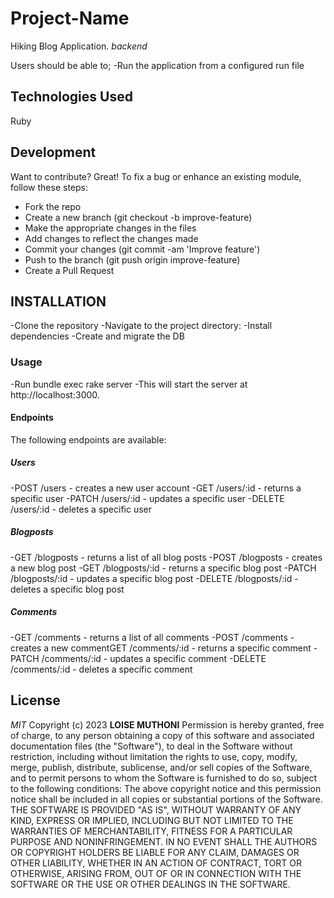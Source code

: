 # Project-Name

Hiking Blog Application.
_backend_

Users should be able to;
-Run the application from a configured run file

## Technologies Used

Ruby

## Development

Want to contribute? Great!
To fix a bug or enhance an existing module, follow these steps:

- Fork the repo
- Create a new branch (git checkout -b improve-feature)
- Make the appropriate changes in the files
- Add changes to reflect the changes made
- Commit your changes (git commit -am 'Improve feature')
- Push to the branch (git push origin improve-feature)
- Create a Pull Request

## INSTALLATION

-Clone the repository
-Navigate to the project directory:
-Install dependencies
-Create and migrate the DB

### Usage

-Run bundle exec rake server
-This will start the server at http://localhost:3000.

#### Endpoints

The following endpoints are available:

##### Users

-POST /users - creates a new user account
-GET /users/:id - returns a specific user
-PATCH /users/:id - updates a specific user
-DELETE /users/:id - deletes a specific user

##### Blogposts

-GET /blogposts - returns a list of all blog posts
-POST /blogposts - creates a new blog post
-GET /blogposts/:id - returns a specific blog post
-PATCH /blogposts/:id - updates a specific blog post
-DELETE /blogposts/:id - deletes a specific blog post

##### Comments

-GET /comments - returns a list of all comments
-POST /comments - creates a new commentGET /comments/:id - returns a specific comment
-PATCH /comments/:id - updates a specific comment
-DELETE /comments/:id - deletes a specific comment

## License

_MIT_
Copyright (c) 2023 **LOISE MUTHONI**
Permission is hereby granted, free of charge, to any person obtaining a copy of this software and associated documentation files (the "Software"), to deal in the Software without restriction, including without limitation the rights to use, copy, modify, merge, publish, distribute, sublicense, and/or sell copies of the Software, and to permit persons to whom the Software is furnished to do so, subject to the following conditions:
The above copyright notice and this permission notice shall be included in all copies or substantial portions of the Software.
THE SOFTWARE IS PROVIDED "AS IS", WITHOUT WARRANTY OF ANY KIND, EXPRESS OR IMPLIED, INCLUDING BUT NOT LIMITED TO THE WARRANTIES OF MERCHANTABILITY, FITNESS FOR A PARTICULAR PURPOSE AND NONINFRINGEMENT. IN NO EVENT SHALL THE AUTHORS OR COPYRIGHT HOLDERS BE LIABLE FOR ANY CLAIM, DAMAGES OR OTHER LIABILITY, WHETHER IN AN ACTION OF CONTRACT, TORT OR OTHERWISE, ARISING FROM, OUT OF OR IN CONNECTION WITH THE SOFTWARE OR THE USE OR OTHER DEALINGS IN THE SOFTWARE.
